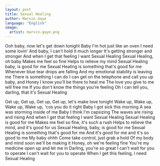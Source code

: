 ```yaml
---
layout: post
title: Sexual Healing
author: Marvin Gaye
language: "English"
image:
  artist: marvin-gaye.png
---
```

Ooh baby, now let's get down tonight
Baby I'm hot just like an oven
I need some lovin'
And baby, I can't hold it much longer
It's getting stronger and stronger
And when I get that feeling
I want Sexual Healing
Sexual Healing, oh baby
Makes me feel so fine
Helps to relieve my mind
Sexual Healing baby, is good for me
Sexual Healing is something that's good for me
Whenever blue tear drops are falling
And my emotional stability is leaving me
There is something I can do
I can get on the telephone and call you up baby, and
Honey I know you'll be there to heal me
The love you give to me will free me
If you don't know the things you're feeling
Oh I can tell you, darling, that it's Sexual Healing


Get up, Get up, Get up, Get up, let's make love tonight
Wake up, Wake up, Wake up, Wake up, 'cos you do it right
Baby I got sick this morning
A sea was storming inside of me
Baby I think I'm capsizing
The waves are rising and rising
And when I get that feeling
I want Sexual Healing
Sexual Healing is good for me
Makes me feel so fine, it's such a rush
Helps to relieve the mind, and it's good for us
Sexual Healing, baby, is good for me
Sexual Healing is something that's good for me
And it's good for me and it's so good to me
My baby ohhh
Come take control, just grab a hold
Of my body and mind soon we'll be making it
Honey, oh we're feeling fine
You're my medicine open up and let me in
Darling, you're so great
I can't wait for you to operate
I can't wait for you to operate
When I get this feeling, I need Sexual Healing
